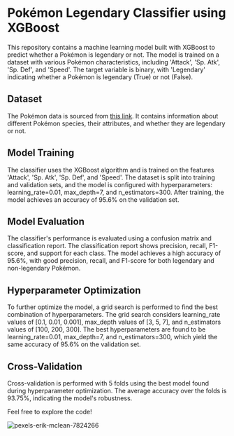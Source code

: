 # Pokémon Legendary Classifier using XGBoost

This repository contains a machine learning model built with XGBoost to predict whether a Pokémon is legendary or not. The model is trained on a dataset with various Pokémon characteristics, including 'Attack', 'Sp. Atk', 'Sp. Def', and 'Speed'. The target variable is binary, with 'Legendary' indicating whether a Pokémon is legendary (True) or not (False).

## Dataset

The Pokémon data is sourced from [this link](https://raw.githubusercontent.com/KeithGalli/pandas/master/pokemon_data.csv). It contains information about different Pokémon species, their attributes, and whether they are legendary or not.

## Model Training

The classifier uses the XGBoost algorithm and is trained on the features 'Attack', 'Sp. Atk', 'Sp. Def', and 'Speed'. The dataset is split into training and validation sets, and the model is configured with hyperparameters: learning_rate=0.01, max_depth=7, and n_estimators=300. After training, the model achieves an accuracy of 95.6% on the validation set.

## Model Evaluation

The classifier's performance is evaluated using a confusion matrix and classification report. The classification report shows precision, recall, F1-score, and support for each class. The model achieves a high accuracy of 95.6%, with good precision, recall, and F1-score for both legendary and non-legendary Pokémon.

## Hyperparameter Optimization

To further optimize the model, a grid search is performed to find the best combination of hyperparameters. The grid search considers learning_rate values of [0.1, 0.01, 0.001], max_depth values of [3, 5, 7], and n_estimators values of [100, 200, 300]. The best hyperparameters are found to be learning_rate=0.01, max_depth=7, and n_estimators=300, which yield the same accuracy of 95.6% on the validation set.

## Cross-Validation

Cross-validation is performed with 5 folds using the best model found during hyperparameter optimization. The average accuracy over the folds is 93.75%, indicating the model's robustness.

Feel free to explore the code!

![pexels-erik-mclean-7824266](https://github.com/lacomaofficial/XGBoost-Legendary-Classifier/assets/132283879/ff0dca4b-9dd6-4caa-9bfb-0e3956f35768)


